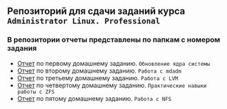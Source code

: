 ## Репозиторий для сдачи заданий курса `Administrator Linux. Professional`
### В репозитории отчеты представлены по папкам с номером задания
- [Отчет](01/README.md) по первому домашнему заданию. `Обновление ядра системы`
- [Отчет](02/README.md) по второму домашнему заданию. `Работа с mdadm`
- [Отчет](03/README.md) по третьему домашнему заданию. `Работа с LVM`
- [Отчет](04/README.md) по четвертому домашнему заданию. `Практические навыки работы с ZFS`
- [Отчет](05/README.md) по пятому домашнему заданию. `Работа с NFS`